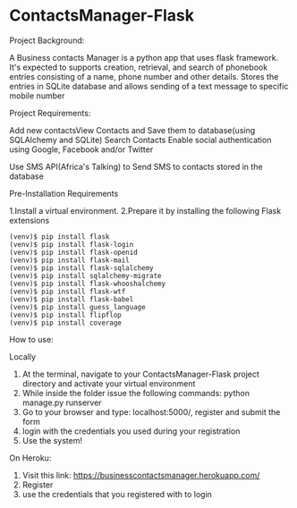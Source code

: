 
# ContactsManager-Flask

Project Background:

A Business contacts Manager is a python app that uses flask framework. It's expected to supports creation, retrieval, and search of phonebook entries consisting of a name, phone number and other details. Stores the entries in SQLite database and allows sending of a text message to specific mobile number

Project Requirements:

Add new contactsView Contacts and Save them to database(using SQLAlchemy and SQLite) Search Contacts Enable social authentication using Google, Facebook and/or Twitter

Use SMS API(Africa's Talking) to Send SMS to contacts stored in the database


Pre-Installation Requirements

1.Install a virtual environment.
2.Prepare it by installing the following Flask extensions

	(venv)$ pip install flask
	(venv)$ pip install flask-login
	(venv)$ pip install flask-openid
	(venv)$ pip install flask-mail
	(venv)$ pip install flask-sqlalchemy
	(venv)$ pip install sqlalchemy-migrate
	(venv)$ pip install flask-whooshalchemy
	(venv)$ pip install flask-wtf
	(venv)$ pip install flask-babel
	(venv)$ pip install guess_language
	(venv)$ pip install flipflop
	(venv)$ pip install coverage


How to use:

Locally
1. At the terminal, navigate to your ContactsManager-Flask project directory and activate your virtual environment
2. While inside the folder issue the following commands: python manage.py runserver
3. Go to your browser and type: localhost:5000/, register and submit the form
4. login with the credentials you used during your registration
5. Use the system!

On Heroku:
1. Visit this link: https://businesscontactsmanager.herokuapp.com/ 
2. Register
3. use the credentials that you registered with to login

